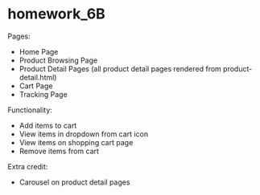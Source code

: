 # homework_6B

Pages:
  <ul>
    <li>Home Page</li>
    <li>Product Browsing Page</li>
    <li>Product Detail Pages (all product detail pages rendered from product-detail.html)</li>
    <li>Cart Page</li>
    <li>Tracking Page</li>
  </ul>

Functionality:
  <ul>
    <li>Add items to cart</li>
    <li>View items in dropdown from cart icon</li>
    <li>View items on shopping cart page</li>
    <li>Remove items from cart</li>
  </ul>

Extra credit:
  <ul>
    <li>Carousel on product detail pages</li>
  </ul>
